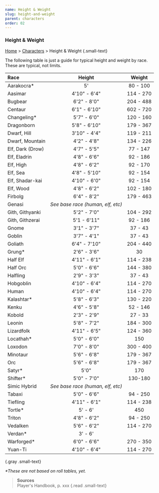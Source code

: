 ```yaml
---
name: Height & Weight
slug: height-and-weight
parent: characters
order: 02
---
```

### Height & Weight
[Home](dm-operations-center) > [Characters](characters) > Height & Weight {.small-text}

The following table is just a guide for typical height and weight by race. These are typical, not limits.

| Race            | Height        | Weight    |
|:----------------|:-------------:|:---------:|
| Aarakocra*      | 5' | 80 - 100 |
| Aasimar         | 4'10" - 6'4"  | 114 - 270 |
| Bugbear         | 6'2" - 8'0"   | 204 - 488 |
| Centaur         | 6'1" - 6'10"  | 602 - 720 |
| Changeling*     | 5'7" - 6'0"   | 120 - 160 |
| Dragonborn      | 5'8" - 6'10"  | 179 - 367 |
| Dwarf, Hill     | 3'10" - 4'4"  | 119 - 211 |
| Dwarf, Mountain | 4'2" - 4'8"   | 134 - 226 |
| Elf, Dark (Drow)| 4'7" - 5'5"   | 77 - 147  |
| Elf, Eladrin    | 4'8" - 6'6"   | 92 - 186  |
| Elf, High       | 4'8" - 6'2"   | 92 - 170  |
| Elf, Sea        | 4'8" - 5'10"  | 92 - 154  |
| Elf, Shadar-kai | 4'10" - 6'0"  | 92 - 154  |
| Elf, Wood       | 4'8" - 6'2"   | 102 - 180 |
| Firbolg         | 6'4" - 8'2"   | 179 - 463 |
| Genasi          | *See base race (human, elf, etc)* ||
| Gith, Githyanki | 5'2" - 7'0"   | 104 - 292 |
| Gith, Githzerai | 5'1 - 6'11"   | 92 - 186  |
| Gnome           | 3'1" - 3'7"   | 37 - 43   |
| Goblin          | 3'7" - 4'1"   | 37 - 43   |
| Goliath         | 6'4" - 7'10"  | 204 - 440 |
| Grung*          | 2'6" - 3'6"   | 30 |
| Half Elf        | 4'11" - 6'1"  | 114 - 238 |
| Half Orc        | 5'0" - 6'6"   | 144 - 380 |
| Halfling        | 2'9" - 3'3"   | 37 - 43   |
| Hobgoblin       | 4'10" - 6'4"  | 114 - 270 |
| Human           | 4'10" - 6'4"  | 114 - 270 |
| Kalashtar*      | 5'8" - 6'3"   | 130 - 220 |
| Kenku           | 4'6" - 5'8"   | 52 - 146  |
| Kobold          | 2'3" - 2'9"   | 27 - 33   |
| Leonin          | 5'8" - 7'2"   | 184 - 300 |
| Lizardfolk      | 4'11" - 6'5"  | 124 - 360 |
| Locathah*       | 5'0" - 6'0"   | 150 |
| Loxodon         | 7'0" - 8'0"   | 300 - 400 |
| Minotaur        | 5'6" - 6'8"   | 179 - 367 |
| Orc             | 5'6" - 6'8"   | 179 - 367 |
| Satyr*          | 5'0" | 170 |
| Shifter*        | 5'0" - 7'0"   | 130-180   |
| Simic Hybrid    | *See base race (human, elf, etc)* ||
| Tabaxi          | 5'0" - 6'6"   | 94 - 250  |
| Tiefling        | 4'11" - 6'1"  | 114 - 238 |
| Tortle*         | 5' - 6' | 450 |
| Triton          | 4'8" - 6'2"   | 94 - 250  |
| Vedalken        | 5'6" - 6'2"   | 114 - 270 |
| Verdan*         | 3' - 6'       |  |
| Warforged*      | 6'0" - 6'6"   | 270 - 350 |
| Yuan-Ti         | 4'10" - 6'4"  | 114 - 270 |
{.gray .small-text}

*\*These are not based on roll tables, yet.*

> **Sources** <br/>
> Player's Handbook, p. xxx
{.read .small-text}

